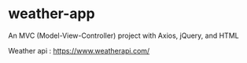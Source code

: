 # weather-app
An MVC (Model-View-Controller) project with Axios, jQuery, and HTML 

Weather api : https://www.weatherapi.com/
